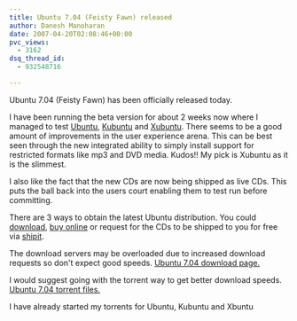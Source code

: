 ```yaml
---
title: Ubuntu 7.04 (Feisty Fawn) released
author: Danesh Manoharan
date: 2007-04-20T02:08:46+00:00
pvc_views:
  - 3162
dsq_thread_id:
  - 932548716

---
```

Ubuntu 7.04 (Feisty Fawn) has been officially released today.

I have been running the beta version for about 2 weeks now where I managed to test [Ubuntu][1], [Kubuntu][2] and [Xubuntu][3]. There seems to be a good amount of improvements in the user experience arena. This can be best seen through the new integrated ability to simply install support for restricted formats like mp3 and DVD media. Kudos!! My pick is Xubuntu as it is the slimmest.

I also like the fact that the new CDs are now being shipped as live CDs. This puts the ball back into the users court enabling them to test run before committing.

There are 3 ways to obtain the latest Ubuntu distribution. You could [download][4], [buy online][5] or request for the CDs to be shipped to you for free via [shipit][6].

The download servers may be overloaded due to increased download requests so don't expect good speeds. [Ubuntu 7.04 download page.][4]

I would suggest going with the torrent way to get better download speeds. [Ubuntu 7.04 torrent files.][7]

I have already started my torrents for Ubuntu, Kubuntu and Xbuntu

[  
][7]

 [1]: http://www.ubuntu.com/
 [2]: http://www.kubuntu.org/
 [3]: http://www.xubuntu.org/
 [4]: http://www.ubuntu.com/getubuntu/download
 [5]: http://www.ubuntu.com/getubuntu/purchase
 [6]: https://shipit.ubuntu.com/
 [7]: http://mirror.cs.umn.edu/ubuntu-torrents/